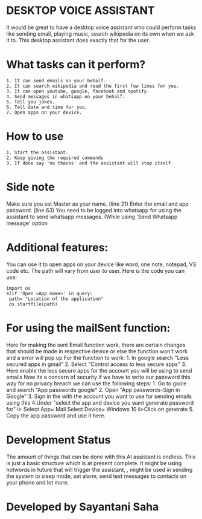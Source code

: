 # DESKTOP VOICE ASSISTANT
It would be great to have a desktop voice assistant who could perform tasks like sending email, playing music, search wikipedia on its own when we ask it to. This desktop assistant does exactly that for the user.


# What tasks can it perform?
    1. It can send emails on your behalf.
    2. It can search wikipedia and read the first few lines for you.
    3. It can open youtube, google, facebook and spotify.
    4. Send messages in whatsapp on your behalf.
    5. Tell you jokes.
    6. Tell date and time for you.
    7. Open apps on your device.


# How to use 
    1. Start the assistant.
    2. Keep giving the required commands
    3. If done say 'no thanks' and the assistant will stop itself


# Side note
  Make sure you set Master as your name. (line 21)
  Enter the email and app password. (line 63)
  You need to be logged into whatsapp for using the assistant to send whatsapp messages. (While using 'Send Whatsapp message' option


# Additional features:
  You can use it to open apps on your device like word, one note, notepad, VS code etc.
  The path will vary from user to user.
  Here is the code you can use:

    import os
    elif 'Open <App name>' in query:
     path= "Location of the application"
     os.startfile(path)


# For using the mailSent function:
  Here for making the sent Email function work, there are certain changes that should be made in respective device or else the function won't work and a error will pop up
  For the function to work:
    1. In google search "Less secured apps in gmail"
    2. Select "Control access to less secure apps"
    3. Here enable the less secure apps for the account you will be using to send emails
  Now its a concern of security if we have to write our password this way
    for no privacy breach we can use the following steps:
    1. Go to goole and search "App passwords google"
    2. Open "App passwords-Sign in Google"
    3. Sign in the with the account you want to use for sending emails using this
    4.Under "select the app and device you want generate password for"
         i> Select App= Mail   Select Device= Windows 10
         ii>Click on generate
    5. Copy the app password and use it here.


# Development Status
The amount of things that can be done with this AI assistant is endless. This is just a basic structure which is at present complete. It might be using hotwords in future that will trigger the assistant, , might be used in sending the system to sleep mode, set alarm, send text messages to contacts on your phone and lot more.


# Developed by Sayantani Saha
